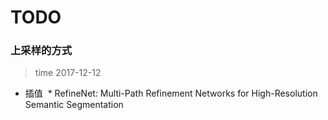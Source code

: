 # TODO

### 上采样的方式
> time 2017-12-12

* 插值
  * RefineNet: Multi-Path Refinement Networks for High-Resolution Semantic Segmentation

